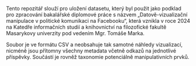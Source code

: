 Tento repozitář slouží pro uložení datasetu, který byl použit jako podklad pro zpracování bakalářské diplomové práce s názvem „Datově-vizualizační manipulace v politické komunikaci na Facebooku“, která vznikla v roce 2024 na Katedře informačních studií a knihovnictví na filozofické fakultě Masarykovy univerzity pod vedením Mgr. Tomáše Marka.

Soubor je ve formátu CSV a neobsahuje tak samotné náhledy vizualizací, nicméně jsou přítomny všechny metadata včetně odkazů na jednotlivé příspěvky. Součástí je rovněž taxonomie potenciálně manipulativních prvků.
